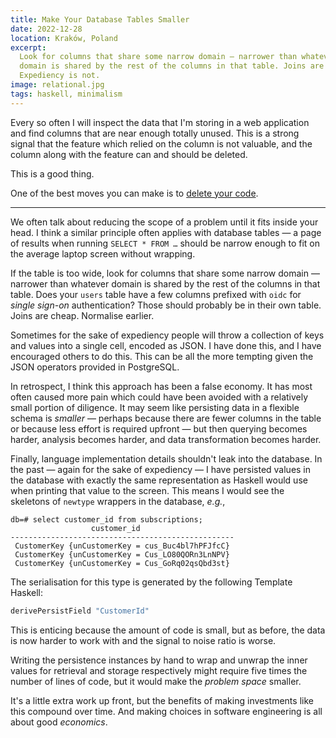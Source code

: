 ```yaml
---
title: Make Your Database Tables Smaller
date: 2022-12-28
location: Kraków, Poland
excerpt:
  Look for columns that share some narrow domain — narrower than whatever
  domain is shared by the rest of the columns in that table. Joins are cheap.
  Expediency is not.
image: relational.jpg
tags: haskell, minimalism
---
```


Every so often I will inspect the data that I'm storing in a web application
and find columns that are near enough totally unused. This is a strong signal
that the feature which relied on the column is not valuable, and the column along
with the feature can and should be deleted.

This is a good thing.

One of the best moves you can make is to [delete your code][0].

---

We often talk about reducing the scope of a problem until it fits inside your
head. I think a similar principle often applies with database tables — a page
of results when running `SELECT * FROM …` should be narrow enough to fit on the
average laptop screen without wrapping.

If the table is too wide, look for columns that share some narrow domain —
narrower than whatever domain is shared by the rest of the columns in that
table. Does your `users` table have a few columns prefixed with `oidc` for
_single sign-on_ authentication? Those should probably be in their own table.
Joins are cheap. Normalise earlier.

Sometimes for the sake of expediency people will throw a collection of keys and
values into a single cell, encoded as JSON. I have done this, and I have
encouraged others to do this. This can be all the more tempting given the JSON
operators provided in PostgreSQL.

In retrospect, I think this approach has been a false economy. It has most
often caused more pain which could have been avoided with a relatively small
portion of diligence. It may seem like persisting data in a flexible schema is
_smaller_ — perhaps because there are fewer columns in the table or because
less effort is required upfront — but then querying becomes harder, analysis
becomes harder, and data transformation becomes harder.

Finally, language implementation details shouldn't leak into the database. In
the past — again for the sake of expediency — I have persisted values in the
database with exactly the same representation as Haskell would use when
printing that value to the screen. This means I would see the skeletons of
`newtype` wrappers in the database, _e.g._,

```
db=# select customer_id from subscriptions;
                  customer_id
--------------------------------------------------
 CustomerKey {unCustomerKey = cus_Buc4bl7hPFJfcC}
 CustomerKey {unCustomerKey = Cus_LO80QORn3LnNPV}
 CustomerKey {unCustomerKey = Cus_GoRq02qsQbd3st}
```

The serialisation for this type is generated by the following Template Haskell:

```haskell
derivePersistField "CustomerId"
```

This is enticing because the amount of code is small, but as before, the data
is now harder to work with and the signal to noise ratio is worse.

Writing the persistence instances by hand to wrap and unwrap the inner values
for retrieval and storage respectively might require five times the number of
lines of code, but it would make the _problem space_ smaller.

It's a little extra work up front, but the benefits of making investments like
this compound over time. And making choices in software engineering is all
about good _economics_.

[0]: https://dev.tube/video/Ed94CfxgsCA
